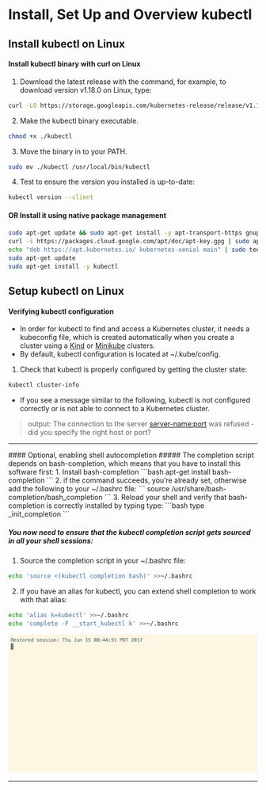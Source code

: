 # Install, Set Up and Overview kubectl
## Install kubectl on Linux
#### Install kubectl binary with curl on Linux
1. Download the latest release with the command, for example, to download version v1.18.0 on Linux, type:
```bash
curl -LO https://storage.googleapis.com/kubernetes-release/release/v1.18.0/bin/linux/amd64/kubectl
```
2. Make the kubectl binary executable.
```bash
chmod +x ./kubectl
```
3. Move the binary in to your PATH.
```bash
sudo mv ./kubectl /usr/local/bin/kubectl
```
4. Test to ensure the version you installed is up-to-date:
```bash
kubectl version --client
```
#### OR Install it using native package management
```bash
sudo apt-get update && sudo apt-get install -y apt-transport-https gnupg2
curl -s https://packages.cloud.google.com/apt/doc/apt-key.gpg | sudo apt-key add -
echo "deb https://apt.kubernetes.io/ kubernetes-xenial main" | sudo tee -a /etc/apt/sources.list.d/kubernetes.list
sudo apt-get update
sudo apt-get install -y kubectl
```

## Setup kubectl on Linux
#### Verifying kubectl configuration
  - In order for kubectl to find and access a Kubernetes cluster, it needs a kubeconfig file, which is created automatically when you create a cluster using  a [Kind](https://github.com/genral73/k8s-kind) or [Minikube](https://github.com/genral73/k8s-minikube) clusters.
  - By default, kubectl configuration is located at ~/.kube/config.

1. Check that kubectl is properly configured by getting the cluster state:
```bash
kubectl cluster-info
```
- If you see a message similar to the following, kubectl is not configured correctly or is not able to connect to a Kubernetes cluster.

>   output: The connection to the server <server-name:port> was refused - did you specify the right host or port?
<hr/>
#### Optional, enabling shell autocompletion
##### The completion script depends on bash-completion, which means that you have to install this software first:
1. Install bash-completion
```bash
apt-get install bash-completion
```
2. if the command succeeds, you’re already set, otherwise add the following to your ~/.bashrc file:
```
source /usr/share/bash-completion/bash_completion
```
3. Reload your shell and verify that bash-completion is correctly installed by typing type:
```bash
type _init_completion
```

##### You now need to ensure that the kubectl completion script gets sourced in all your shell sessions:
1. Source the completion script in your ~/.bashrc file:
```bash
echo 'source <(kubectl completion bash)' >>~/.bashrc
```
2. If you have an alias for kubectl, you can extend shell completion to work with that alias:
```bash
echo 'alias k=kubectl' >>~/.bashrc
echo 'complete -F __start_kubectl k' >>~/.bashrc
```
<img src="kubectl_autocompletion.gif" />
<hr/>

